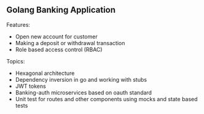 ## Golang Banking Application

Features:

- Open new account for customer
- Making a deposit or withdrawal transaction
- Role based access control (RBAC)

Topics:

- Hexagonal architecture
- Dependency inversion in go and working with stubs
- JWT tokens
- Banking-auth microservices based on oauth standard
- Unit test for routes and other components using mocks and state based tests
